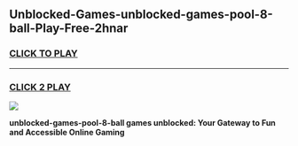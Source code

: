 
## Unblocked-Games-unblocked-games-pool-8-ball-Play-Free-2hnar
<h3>
<a href="https://premium76.site?title=unblocked-games-pool-8-ball&ref=15A">CLICK TO PLAY</a></h3>
<hr>

<h3>
<a href="https://premium76.site?title=unblocked-games-pool-8-ball&ref=15A">CLICK 2 PLAY</a>
  
</h3>

<a href="https://premium76.site?title=unblocked-games-pool-8-ball&ref=15A"><img src="https://clearcache.store/games.png"></a>


**unblocked-games-pool-8-ball games unblocked: Your Gateway to Fun and Accessible Online Gaming**
